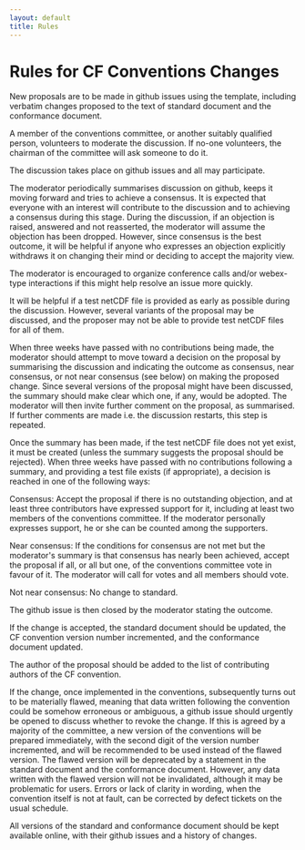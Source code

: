 ```yaml
---
layout: default
title: Rules
---
```


# Rules for CF Conventions Changes
 
<p>New proposals are to be made in github issues using the template, including verbatim changes proposed to the text of standard document and the conformance document.</p>

<p>A member of the conventions committee, or another suitably qualified person, volunteers to moderate the discussion. If no-one volunteers, the chairman of the committee will ask someone to do it.</p>

<p>The discussion takes place on github issues and all may participate.</p>

<p>The moderator periodically summarises discussion on github, keeps it moving forward and tries to achieve a consensus. It is expected that everyone with an interest will contribute to the discussion and to achieving a consensus during this stage. During the discussion, if an objection is raised, answered and not reasserted, the moderator will assume the objection has been dropped. However, since consensus is the best outcome, it will be helpful if anyone who expresses an objection explicitly withdraws it on changing their mind or deciding to accept the majority view.</p>

<p>The moderator is encouraged to organize conference calls and/or webex-type interactions if this might help resolve an issue more quickly.</p>

<p>It will be helpful if a test netCDF file is provided as early as possible during the discussion. However, several variants of the proposal may be discussed, and the proposer may not be able to provide test netCDF files for all of them.</p>

<p>When three weeks have passed with no contributions being made, the moderator should attempt to move toward a decision on the proposal by summarising the discussion and indicating the outcome as consensus, near consensus, or not near consensus (see below) on making the proposed change. Since several versions of the proposal might have been discussed, the summary should make clear which one, if any, would be adopted. The moderator will then invite further comment on the proposal, as summarised. If further comments are made i.e. the discussion restarts, this step is repeated.</p>

<p>Once the summary has been made, if the test netCDF file does not yet exist, it must be created (unless the summary suggests the proposal should be rejected). When three weeks have passed with no contributions following a summary, and providing a test file exists (if appropriate), a decision is reached in one of the following ways:</p>

<p>Consensus: Accept the proposal if there is no outstanding objection, and at least three contributors have expressed support for it, including at least two members of the conventions committee. If the moderator personally expresses support, he or she can be counted among the supporters.</p>

<p>Near consensus: If the conditions for consensus are not met but the moderator's summary is that consensus has nearly been achieved, accept the proposal if all, or all but one, of the conventions committee vote in favour of it. The moderator will call for votes and all members should vote.</p>

<p>Not near consensus: No change to standard.</p>

<p>The github issue is then closed by the moderator stating the outcome.</p>

<p>If the change is accepted, the standard document should be updated, the CF convention version number incremented, and the conformance document updated.</p>

<p>The author of the proposal should be added to the list of contributing authors of the CF convention.</p>

<p>If the change, once implemented in the conventions, subsequently turns out to be materially flawed, meaning that data written following the convention could be somehow erroneous or ambiguous, a github issue should urgently be opened to discuss whether to revoke the change. If this is agreed by a majority of the committee, a new version of the conventions will be prepared immediately, with the second digit of the version number incremented, and will be recommended to be used instead of the flawed version. The flawed version will be deprecated by a statement in the standard document and the conformance document. However, any data written with the flawed version will not be invalidated, although it may be problematic for users. Errors or lack of clarity in wording, when the convention itself is not at fault, can be corrected by defect tickets on the usual schedule.</p>

<p>All versions of the standard and conformance document should be kept available online, with their github issues and a history of changes.</p>
